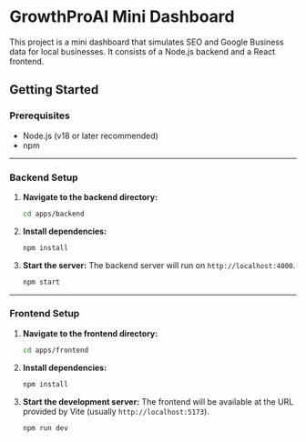 # GrowthProAI Mini Dashboard

This project is a mini dashboard that simulates SEO and Google Business data for local businesses. It consists of a Node.js backend and a React frontend.

## Getting Started

### Prerequisites

- Node.js (v18 or later recommended)
- npm

---

### Backend Setup

1.  **Navigate to the backend directory:**
    ```sh
    cd apps/backend
    ```

2.  **Install dependencies:**
    ```sh
    npm install
    ```

3.  **Start the server:**
    The backend server will run on `http://localhost:4000`.
    ```sh
    npm start
    ```

---

### Frontend Setup

1.  **Navigate to the frontend directory:**
    ```sh
    cd apps/frontend
    ```

2.  **Install dependencies:**
    ```sh
    npm install
    ```

3.  **Start the development server:**
    The frontend will be available at the URL provided by Vite (usually `http://localhost:5173`).
    ```sh
    npm run dev
    ```
